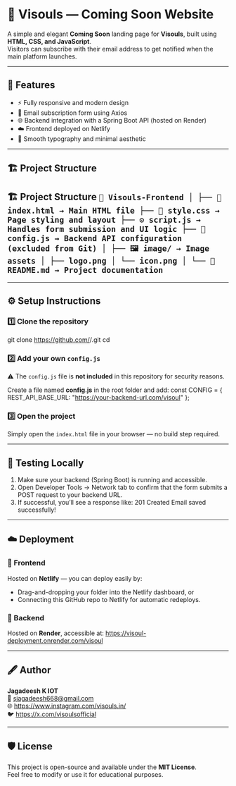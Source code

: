 # 🌟 Visouls — Coming Soon Website

A simple and elegant **Coming Soon** landing page for **Visouls**, built using **HTML, CSS, and JavaScript**.  
Visitors can subscribe with their email address to get notified when the main platform launches.

---

## 🚀 Features

- ⚡ Fully responsive and modern design  
- 📨 Email subscription form using Axios  
- 🌐 Backend integration with a Spring Boot API (hosted on Render)  
- ☁️ Frontend deployed on Netlify  
- 🎨 Smooth typography and minimal aesthetic  

---

## 🏗️ Project Structure

## 🏗️ Project Structure ``` 📁 Visouls-Frontend │ ├── 📄 index.html → Main HTML file ├── 🎨 style.css → Page styling and layout ├── ⚙️ script.js → Handles form submission and UI logic ├── 🔐 config.js → Backend API configuration (excluded from Git) │ ├── 🖼️ image/ → Image assets │ ├── logo.png │ └── icon.png │ └── 📘 README.md → Project documentation ```
---

## ⚙️ Setup Instructions

### 1️⃣ Clone the repository
git clone https://github.com/<your-username>/<your-repo-name>.git
cd <your-repo-name>

### 2️⃣ Add your own `config.js`
⚠️ The `config.js` file is **not included** in this repository for security reasons.

Create a file named **config.js** in the root folder and add:
const CONFIG = {
  REST_API_BASE_URL: "https://your-backend-url.com/visoul"
};

### 3️⃣ Open the project
Simply open the `index.html` file in your browser — no build step required.

---

## 🧪 Testing Locally

1. Make sure your backend (Spring Boot) is running and accessible.  
2. Open Developer Tools → Network tab to confirm that the form submits a POST request to your backend URL.  
3. If successful, you’ll see a response like:
   201 Created
   Email saved successfully!

---

## ☁️ Deployment

### 🔹 Frontend
Hosted on **Netlify** — you can deploy easily by:
- Drag-and-dropping your folder into the Netlify dashboard, or  
- Connecting this GitHub repo to Netlify for automatic redeploys.

### 🔹 Backend
Hosted on **Render**, accessible at:
https://visoul-deployment.onrender.com/visoul

---

## 🖋️ Author

**Jagadeesh K IOT**  
📧 sjagadeesh668@gmail.com  
🌐 https://www.instagram.com/visouls.in/  
🐦 https://x.com/visoulsofficial

---

## 🛡️ License

This project is open-source and available under the **MIT License**.  
Feel free to modify or use it for educational purposes.

